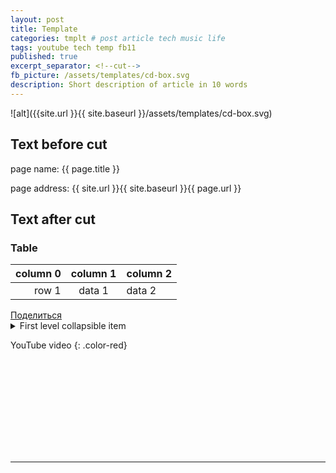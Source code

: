 ```yaml
---
layout: post
title: Template
categories: tmplt # post article tech music life
tags: youtube tech temp fb11
published: true
excerpt_separator: <!--cut-->
fb_picture: /assets/templates/cd-box.svg
description: Short description of article in 10 words
---
```


![alt]({{site.url }}{{ site.baseurl }}/assets/templates/cd-box.svg)

## Text before cut

page name: {{ page.title }}

page address: {{ site.url }}{{ site.baseurl }}{{ page.url }}

<!--cut-->

## Text after cut


### Table

| column 0 | column 1 | column 2 |
| -------: | :------: | :------- |
|    row 1 |  data 1  | data 2   |

<div class="fb-share-button" data-href="{{site.url}}{{ page.url }}" data-layout="button_count" data-size="small"><a target="_blank" href="https://www.facebook.com/sharer/sharer.php?u{{site.url}}{{ page.url }}&amp;src=sdkpreparse" class="fb-xfbml-parse-ignore">Поделиться</a></div>

<details>
<summary markdown="span">First level collapsible item</summary>
**Lorem ipsum dolor sit amet...**
</details>

YouTube video
{: .color-red}



<svg style="width: 100px; fill: red;">
    <use xmlns:xlink="http://www.w3.org/1999/xlink" xlink:href="{{ site.baseurl }}/assets/youtube_icon.svg#youtube">
    </use>
</svg>

---

<style>
.color-red {
  color: red;
}
.color-green {
  color: red;
}
.color-blue {
  color: blue;
}

.aligned-right {
    text-align: right;
}
.aligned-left {
    text-align: left;
}
.aligned-center {
    text-align: center;
}
</style>
